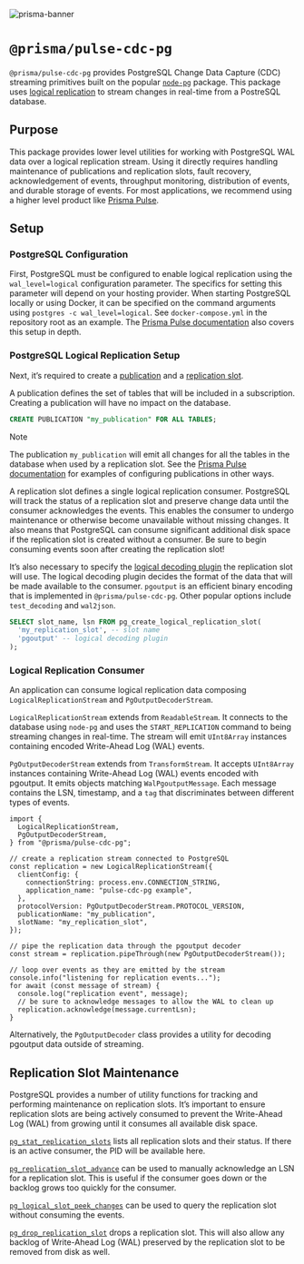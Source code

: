 ![prisma-banner](https://github.com/user-attachments/assets/34a2c3f2-ca56-4e84-a644-6d422e144da7)

# `@prisma/pulse-cdc-pg`

`@prisma/pulse-cdc-pg` provides PostgreSQL Change Data Capture (CDC) streaming primitives built on the popular [`node-pg`](https://www.npmjs.com/package/pg) package. This package uses [logical replication](https://www.postgresql.org/docs/current/logical-replication.html) to stream changes in real-time from a PostreSQL database.

## Purpose

This package provides lower level utilities for working with PostgreSQL WAL data over a logical replication stream. Using it directly requires handling maintenance of publications and replication slots, fault recovery, acknowledgement of events, throughput monitoring, distribution of events, and durable storage of events. For most applications, we recommend using a higher level product like [Prisma Pulse](https://prisma.io/puse).

## Setup

### PostgreSQL Configuration

First, PostgreSQL must be configured to enable logical replication using the `wal_level=logical` configuration parameter. The specifics for setting this parameter will depend on your hosting provider. When starting PostgreSQL locally or using Docker, it can be specified on the command arguments using `postgres -c wal_level=logical`. See `docker-compose.yml` in the repository root as an example. The [Prisma Pulse documentation](https://www.prisma.io/docs/pulse/database-setup/general-database-instructions) also covers this setup in depth.

### PostgreSQL Logical Replication Setup

Next, it’s required to create a [publication](https://www.postgresql.org/docs/current/logical-replication-publication.html) and a [replication slot](https://www.postgresql.org/docs/current/logicaldecoding-explanation.html#LOGICALDECODING-REPLICATION-SLOTS).

A publication defines the set of tables that will be included in a subscription. Creating a publication will have no impact on the database.

```sql
CREATE PUBLICATION "my_publication" FOR ALL TABLES;
```

> [!NOTE]
> The publication `my_publication` will emit all changes for all the tables in the database when used by a replication slot. See the [Prisma Pulse documentation](https://www.prisma.io/docs/pulse/database-setup/general-database-instructions#creating-a-publication-slot) for examples of configuring publications in other ways.

A replication slot defines a single logical replication consumer. PostgreSQL will track the status of a replication slot and preserve change data until the consumer acknowledges the events. This enables the consumer to undergo maintenance or otherwise become unavailable without missing changes. It also means that PostgreSQL can consume significant additional disk space if the replication slot is created without a consumer. Be sure to begin consuming events soon after creating the replication slot!

It’s also necessary to specify the [logical decoding plugin](https://www.postgresql.org/docs/current/logicaldecoding-explanation.html#LOGICALDECODING-EXPLANATION-OUTPUT-PLUGINS) the replication slot will use. The logical decoding plugin decides the format of the data that will be made available to the consumer. `pgoutput` is an efficient binary encoding that is implemented in `@prisma/pulse-cdc-pg`. Other popular options include `test_decoding` and `wal2json`.

```sql
SELECT slot_name, lsn FROM pg_create_logical_replication_slot(
  'my_replication_slot', -- slot name
  'pgoutput' -- logical decoding plugin
);
```

### Logical Replication Consumer

An application can consume logical replication data composing `LogicalReplicationStream` and `PgOutputDecoderStream`.

`LogicalReplicationStream` extends from `ReadableStream`. It connects to the database using `node-pg` and uses the `START_REPLICATION` command to being streaming changes in real-time. The stream will emit `UInt8Array` instances containing encoded Write-Ahead Log (WAL) events.

`PgOutputDecoderStream` extends from `TransformStream`. It accepts `UInt8Array` instances containing Write-Ahead Log (WAL) events encoded with pgoutput. It emits objects matching `WalPgoutputMessage`. Each message contains the LSN, timestamp, and a `tag` that discriminates between different types of events.

```tsx
import {
  LogicalReplicationStream,
  PgOutputDecoderStream,
} from "@prisma/pulse-cdc-pg";

// create a replication stream connected to PostgreSQL
const replication = new LogicalReplicationStream({
  clientConfig: {
    connectionString: process.env.CONNECTION_STRING,
    application_name: "pulse-cdc-pg example",
  },
  protocolVersion: PgOutputDecoderStream.PROTOCOL_VERSION,
  publicationName: "my_publication",
  slotName: "my_replication_slot",
});

// pipe the replication data through the pgoutput decoder
const stream = replication.pipeThrough(new PgOutputDecoderStream());

// loop over events as they are emitted by the stream
console.info("listening for replication events...");
for await (const message of stream) {
  console.log("replication event", message);
  // be sure to acknowledge messages to allow the WAL to clean up
  replication.acknowledge(message.currentLsn);
}
```

Alternatively, the `PgOutputDecoder` class provides a utility for decoding pgoutput data outside of streaming.

## Replication Slot Maintenance

PostgreSQL provides a number of utility functions for tracking and performing maintenance on replication slots. It’s important to ensure replication slots are being actively consumed to prevent the Write-Ahead Log (WAL) from growing until it consumes all available disk space.

[`pg_stat_replication_slots`](https://pgpedia.info/p/pg_stat_replication_slots.html) lists all replication slots and their status. If there is an active consumer, the PID will be available here.

[`pg_replication_slot_advance`](https://pgpedia.info/p/pg_replication_slot_advance.html) can be used to manually acknowledge an LSN for a replication slot. This is useful if the consumer goes down or the backlog grows too quickly for the consumer.

[`pg_logical_slot_peek_changes`](https://pgpedia.info/p/pg_logical_slot_peek_changes.html) can be used to query the replication slot without consuming the events.

[`pg_drop_replication_slot`](https://pgpedia.info/p/pg_drop_replication_slot.html) drops a replication slot. This will also allow any backlog of Write-Ahead Log (WAL) preserved by the replication slot to be removed from disk as well.
